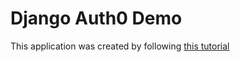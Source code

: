 # Django Auth0 Demo

This application was created by following [this tutorial](https://auth0.com/blog/django-authentication/)

